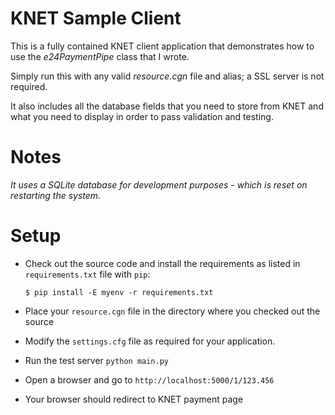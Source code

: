 # KNET Sample Client #

This is a fully contained KNET client application that demonstrates how to use
the *e24PaymentPipe* class that I wrote.

Simply run this with any valid _resource.cgn_ file and alias; a SSL server is not 
required.

It also includes all the database fields that you need to store from KNET and what 
you need to display in order to pass validation and testing.

Notes
=====

_*It uses a SQLite database for development purposes - which is reset on restarting the system.*_

Setup
=====

* Check out the source code and install the requirements as listed in `requirements.txt` file with `pip`:

  `$ pip install -E myenv -r requirements.txt`

* Place your `resource.cgn` file in the directory where you checked out the source

* Modify the `settings.cfg` file as required for your application.

* Run the test server `python main.py`

* Open a browser and go to `http://localhost:5000/1/123.456`

* Your browser should redirect to KNET payment page


